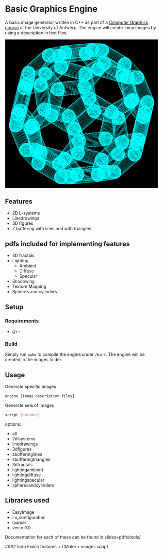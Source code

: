 # Basic Graphics Engine

A basic image generator written in C++ as part of a [Computer Graphics course](https://www.uantwerpen.be/popup/opleidingsonderdeel.aspx?catalognr=1001WETCGR&taal=en&aj=2014) at the University of Antwerp. The engine will create .bmp images by using a description in text files.

![example image](https://raw.githubusercontent.com/arminnh/Basic-Graphics-Engine/master/images/spheres_and_cylinders/spheres_and_cylinders014.png)

## Features

* 2D L-systems
* Linedrawings
* 3D figures
* Z buffering with lines and with triangles

## pdfs included for implementing features

* 3D fractals
* Lighting
  * Ambient
  * Diffuse
  * Specular
* Shadowing
* Texture Mapping
* Spheres and cylinders

## Setup

### Requirements

* g++

### Build

Simply run `make` to compile the engine under `/bin/`. The engine will be created in the images folder.

## Usage

Generate specific images

```sh
engine [image description files]
```

Generate sets of images

```sh
script [options]  
```

options:

* all
* 2dlsystems
* linedrawings
* 3dfigures
* zbufferinglines
* zbufferingtriangles
* 3dfractals
* lightingambient
* lightingdiffuse
* lightingspecular
* spheresandcylinders

## Libraries used

* EasyImage
* ini_configuration
* lparser
* vector3D

Documentation for each of these can be found in slides+pdfs/tools/

####Todo
Finish features + CMake + images script


